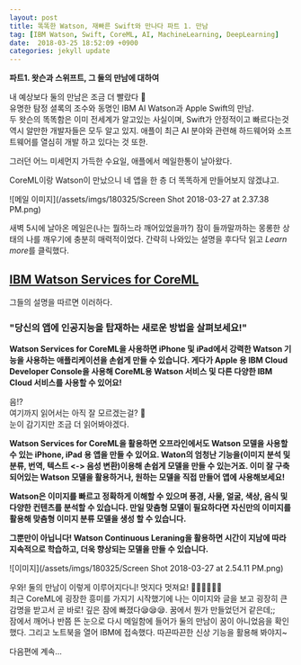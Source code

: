 ```yaml
---
layout: post
title: 똑똑한 Watson, 재빠른 Swift와 만나다 파트 1. 만남
tag: [IBM Watson, Swift, CoreML, AI, MachineLearning, DeepLearning]
date:  2018-03-25 18:52:09 +0900  
categories: jekyll update
---
```

**파트1. 왓슨과 스위프트, 그 둘의 만남에 대하여**

내 예상보다 둘의 만남은 조금 더 빨랐다 🤭  
유명한 탐정 셜록의 조수와 동명인 IBM AI Watson과 Apple Swift의 만남.  
두 왓슨의 똑똑함은 이미 전세계가 알고있는 사실이며, Swift가 안정적이고 빠르다는것 역시 알만한 개발자들은 모두 알고 있지. 애플이 최근 AI 분야와 관련해 하드웨어와 소프트웨어를 열심히 개발 하고 있다는 것 또한. 

그러던 어느 미세먼지 가득한 수요일, 애플에서 메일한통이 날아왔다. 

CoreML이랑 Watson이 만났으니 네 앱을 한 층 더 똑똑하게 만들어보지 않겠냐고.

![메일 이미지](/assets/imgs/180325/Screen Shot 2018-03-27 at 2.37.38 PM.png)
 
새벽 5시에 날아온 메일은(나는 뭘하느라 깨어있었을까?) 잠이 들까말까하는 몽롱한 상태의 나를 깨우기에 충분히 매력적이었다. 간략히 나와있는 설명을 후다닥 읽고 *Learn more*를 클릭했다. 

## [IBM Watson Services for CoreML](https://developer.apple.com/ibm/)

그들의 설명을 따르면 이러하다.

### "당신의 앱에 인공지능을 탑재하는 새로운 방법을 살펴보세요!"

**Watson Services for CoreML을 사용하면 iPhone 및 iPad에서 강력한 Watson 기능을 사용하는 애플리케이션을 손쉽게 만들 수 있습니다. 게다가 Apple 용 IBM Cloud Developer Console을 사용해 CoreML용 Watson 서비스 및 다른 다양한 IBM Cloud 서비스를 사용할 수 있어요!**

음!?   
여기까지 읽어서는 아직 잘 모르겠는걸? 🧐  
눈이 감기지만 조금 더 읽어봐야겠다.
 

**Watson Services for CoreML을 활용하면 오프라인에서도 Watson 모델을 사용할 수 있는 iPhone, iPad 용 앱을 만들 수 있어요. Waton의 엄청난 기능을(이미지 분석 및 분류, 번역, 텍스트 <-> 음성 변환)이용해 손쉽게 모델을 만들 수 있는거죠. 이미 잘 구축되어있는 Watson 모델을 활용하거나, 원하는 모델을 직접 만들어 앱에 사용해보세요!**

**Watson은 이미지를 빠르고 정확하게 이해할 수 있으며 풍경, 사물, 얼굴, 색상, 음식 및 다양한 컨텐츠를 분석할 수 있습니다. 만일 맞춤형 모델이 필요하다면 자신만의 이미지를 활용해 맞춤형 이미지 분류 모델을 생성 할 수 있습니다.**

**그뿐만이 아닙니다! Watson Continuous Leraning을 활용하면 시간이 지남에 따라 지속적으로 학습하고, 더욱 향상되는 모델을 만들 수 있습니다.**

![이미지](/assets/imgs/180325/Screen Shot 2018-03-27 at 2.54.11 PM.png)

우와! 둘의 만남이 이렇게 이루어지다니! 멋지다 멋져요! 👏🏻👏🏻👏🏻  
최근 CoreML에 굉장한 흥미를 가지기 시작했기에 나는 이미지와 글을 보고 굉장히 큰 감명을 받고서 곧 바로! 깊은 잠에 빠졌다😪😪😪. 꿈에서 뭔가 만들었던거 같은데;;   
잠에서 깨어나 반쯤 뜬 눈으로 다시 메일함에 들어가 둘의 만남이 꿈이 아니었음을 확인했다. 그리고 노트북을 열어 IBM에 접속했다. 따끈따끈한 신상 기능을 활용해 봐야지~

다음편에 계속...
